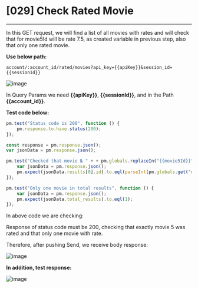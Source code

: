 # [029] Check Rated Movie
___

In this GET request, we will find a list of all movies with rates and will check that for movie5Id will be rate 7.5, as created variable in previous step, also that only one rated movie.

__Use below path:__
```
account/:account_id/rated/movies?api_key={{apiKey}}&session_id={{sessionId}}
```
![image](https://user-images.githubusercontent.com/122685448/231022470-0d33fdc6-316a-430e-af33-7f4d7b190552.png)

In Query Params we need __{{apiKey}}__, __{{sessionId}}__, and in the Path __{{account_id}}__.

__Test code below:__
``` js {.line-numbers}
pm.test("Status code is 200", function () {
    pm.response.to.have.status(200);
});

const response = pm.response.json();
var jsonData = pm.response.json();

pm.test("Checked that movie № " + + pm.globals.replaceIn("{{movie5Id}}") + " has been rated", function () {
    var jsonData = pm.response.json();
    pm.expect(jsonData.results[0].id).to.eql(parseInt(pm.globals.get("movie5Id")));
});

pm.test("Only one movie in total results", function () {
    var jsonData = pm.response.json();
    pm.expect(jsonData.total_results).to.eql(1);
});
```

In above code we are checking:

Response of status code must be 200, checking that exactly movie 5 was rated and that only one movie with rate.

Therefore, after pushing Send, we receive body response:
 
![image](https://user-images.githubusercontent.com/122685448/231022486-bf1243b1-b4df-4c09-9438-600f5f9f1941.png)

__In addition, test response:__

![image](https://user-images.githubusercontent.com/122685448/231022490-21958dcf-789c-4e40-a841-1e95bc8252f2.png)
